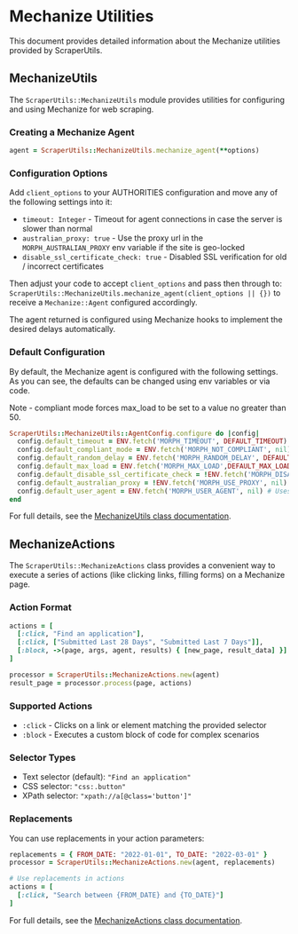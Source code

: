 # Mechanize Utilities

This document provides detailed information about the Mechanize utilities provided by ScraperUtils.

## MechanizeUtils

The `ScraperUtils::MechanizeUtils` module provides utilities for configuring and using Mechanize for web scraping.

### Creating a Mechanize Agent

```ruby
agent = ScraperUtils::MechanizeUtils.mechanize_agent(**options)
```

### Configuration Options

Add `client_options` to your AUTHORITIES configuration and move any of the following settings into it:

* `timeout: Integer` - Timeout for agent connections in case the server is slower than normal
* `australian_proxy: true` - Use the proxy url in the `MORPH_AUSTRALIAN_PROXY` env variable if the site is geo-locked
* `disable_ssl_certificate_check: true` - Disabled SSL verification for old / incorrect certificates

Then adjust your code to accept `client_options` and pass then through to:
`ScraperUtils::MechanizeUtils.mechanize_agent(client_options || {})`
to receive a `Mechanize::Agent` configured accordingly.

The agent returned is configured using Mechanize hooks to implement the desired delays automatically.

### Default Configuration

By default, the Mechanize agent is configured with the following settings.
As you can see, the defaults can be changed using env variables or via code.

Note - compliant mode forces max_load to be set to a value no greater than 50.

```ruby
ScraperUtils::MechanizeUtils::AgentConfig.configure do |config|
  config.default_timeout = ENV.fetch('MORPH_TIMEOUT', DEFAULT_TIMEOUT).to_i # 60
  config.default_compliant_mode = ENV.fetch('MORPH_NOT_COMPLIANT', nil).to_s.empty? # true
  config.default_random_delay = ENV.fetch('MORPH_RANDOM_DELAY', DEFAULT_RANDOM_DELAY).to_i # 0
  config.default_max_load = ENV.fetch('MORPH_MAX_LOAD',DEFAULT_MAX_LOAD).to_f # 50.0
  config.default_disable_ssl_certificate_check = !ENV.fetch('MORPH_DISABLE_SSL_CHECK', nil).to_s.empty? # false
  config.default_australian_proxy = !ENV.fetch('MORPH_USE_PROXY', nil).to_s.empty? # false
  config.default_user_agent = ENV.fetch('MORPH_USER_AGENT', nil) # Uses Mechanize user agent
end
```

For full details, see the [MechanizeUtils class documentation](https://rubydoc.info/gems/scraper_utils/ScraperUtils/MechanizeUtils).

## MechanizeActions

The `ScraperUtils::MechanizeActions` class provides a convenient way to execute a series of actions (like clicking links, filling forms) on a Mechanize page.

### Action Format

```ruby
actions = [
  [:click, "Find an application"],
  [:click, ["Submitted Last 28 Days", "Submitted Last 7 Days"]],
  [:block, ->(page, args, agent, results) { [new_page, result_data] }]
]

processor = ScraperUtils::MechanizeActions.new(agent)
result_page = processor.process(page, actions)
```

### Supported Actions

- `:click` - Clicks on a link or element matching the provided selector
- `:block` - Executes a custom block of code for complex scenarios

### Selector Types

- Text selector (default): `"Find an application"`
- CSS selector: `"css:.button"`
- XPath selector: `"xpath://a[@class='button']"`

### Replacements

You can use replacements in your action parameters:

```ruby
replacements = { FROM_DATE: "2022-01-01", TO_DATE: "2022-03-01" }
processor = ScraperUtils::MechanizeActions.new(agent, replacements)

# Use replacements in actions
actions = [
  [:click, "Search between {FROM_DATE} and {TO_DATE}"]
]
```

For full details, see the [MechanizeActions class documentation](https://rubydoc.info/gems/scraper_utils/ScraperUtils/MechanizeActions).
